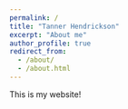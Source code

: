 ```yaml
---
permalink: /
title: "Tanner Hendrickson"
excerpt: "About me"
author_profile: true
redirect_from: 
  - /about/
  - /about.html
---
```


This is my website!